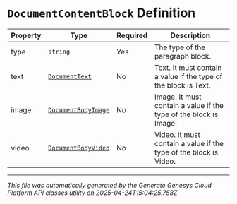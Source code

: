 # `DocumentContentBlock` Definition

| Property | Type | Required | Description |
|----------|------|----------|-------------|
| type | `string` | Yes | The type of the paragraph block. |
| text | [`DocumentText`](documenttext-definition.md) | No | Text. It must contain a value if the type of the block is Text. |
| image | [`DocumentBodyImage`](documentbodyimage-definition.md) | No | Image. It must contain a value if the type of the block is Image. |
| video | [`DocumentBodyVideo`](documentbodyvideo-definition.md) | No | Video. It must contain a value if the type of the block is Video. |

---

*This file was automatically generated by the Generate Genesys Cloud Platform API classes utility on 2025-04-24T15:04:25.758Z*